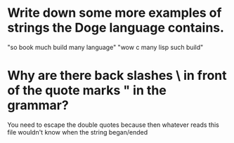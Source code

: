 # Write down some more examples of strings the Doge language contains.

"so book much build many language"
"wow c many lisp such build"

# Why are there back slashes \ in front of the quote marks \" in the grammar?

You need to escape the double quotes because then whatever reads this file wouldn't know when the string began/ended
